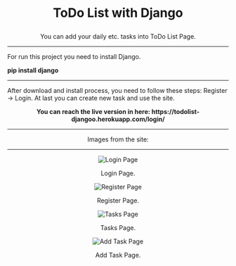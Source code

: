 # <p align = "center"> ToDo List with Django </p>

<p align = "center"> You can add your daily etc. tasks into ToDo List Page.</p>

<hr>
<p>For run this project you need to install Django.</p>

<b>pip install django</b>
<hr>

<p>After download and install process, you need to follow these steps: Register -> Login. At last you can create new task and use the site.</p>
<p align = "center"><b> You can reach the live version in here: https://todolist-djangoo.herokuapp.com/login/ </b></p>

<hr>

<p align = "center"> Images from the site:</p>

<hr>

<p align="center">
  <img src="https://user-images.githubusercontent.com/70581331/197388097-dd58308d-3e40-414c-b006-07b467bef10f.png" alt="Login Page"/>
</p>
<p align = "center"> Login Page.</p>
<p align="center">
  <img src="https://user-images.githubusercontent.com/70581331/197388139-df54706c-a150-4662-aec2-2d3244b47c6c.png" alt="Register Page"/>
</p>
<p align = "center"> Register Page.</p>
<p align="center">
  <img src="https://user-images.githubusercontent.com/70581331/197388147-cffa96fc-7b7f-46e0-bb5d-e33fd9578a94.png" alt="Tasks Page"/>
</p>
<p align = "center"> Tasks Page.</p>
<p align="center">
  <img src="https://user-images.githubusercontent.com/70581331/197388162-8f56b4f0-d895-419f-9936-922d993a4c31.png" alt="Add Task Page"/>
</p>
<p align = "center"> Add Task Page.</p>
